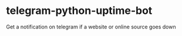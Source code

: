 # telegram-python-uptime-bot
 Get a notification on telegram if a website or online source goes down
